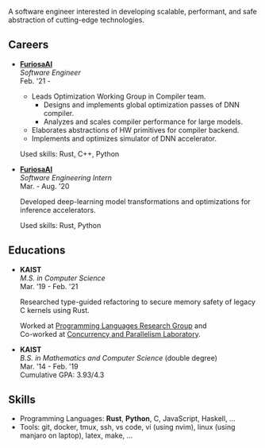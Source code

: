 A software engineer interested in developing scalable, performant, and safe abstraction of cutting-edge technologies.


## Careers
- [**FuriosaAI**](https://furiosa.ai)  
    *Software Engineer*  
    Feb. '21 -

    - Leads Optimization Working Group in Compiler team.
       - Designs and implements global optimization passes of DNN compiler.
       - Analyzes and scales compiler performance for large models.
    - Elaborates abstractions of HW primitives for compiler backend.
    - Implements and optimizes simulator of DNN accelerator.

    Used skills: Rust, C++, Python

- [**FuriosaAI**](http://furiosa.ai)  
    *Software Engineering Intern*  
    Mar. - Aug. '20

    Developed deep-learning model transformations and optimizations for inference accelerators.

    Used skills: Rust, Python

## Educations

- **KAIST**  
    *M.S. in Computer Science*  
    Mar. '19 - Feb. '21

    Researched type-guided refactoring to secure memory safety of legacy C kernels using Rust.  

    Worked at [Programming Languages Research Group](http://plrg.kaist.ac.kr) and  
    Co-worked at [Concurrency and Parallelism Laboratory](http://cp.kaist.ac.kr).

- **KAIST**  
    *B.S. in Mathematics and Computer Science* (double degree)  
    Mar. '14 - Feb. '19  
    Cumulative GPA: 3.93/4.3

## Skills

- Programming Languages: **Rust**, **Python**, C, JavaScript, Haskell, ...
- Tools: git, docker, tmux, ssh, vs code, vi (using nvim), linux (using manjaro on laptop), latex, make, ...
 
